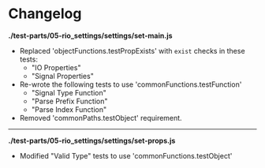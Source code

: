 # Changelog

**./test-parts/05-rio_settings/settings/set-main.js**
* Replaced 'objectFunctions.testPropExists' with `exist` checks in these tests:
	* "IO Properties"
	* "Signal Properties"
* Re-wrote the following tests to use 'commonFunctions.testFunction'
	* "Signal Type Function"
	* "Parse Prefix Function"
	* "Parse Index Function"
* Removed 'commonPaths.testObject' requirement.

---

**./test-parts/05-rio_settings/settings/set-props.js**
* Modified "Valid Type" tests to use 'commonFunctions.testObject'